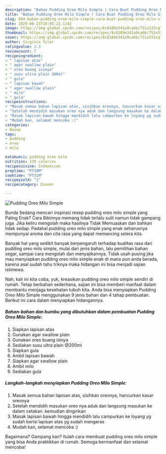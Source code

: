 ```yaml
---
description: "Bahan Pudding Oreo Milo Simple | Cara Buat Pudding Oreo Milo Simple Yang Lezat Sekali"
title: "Bahan Pudding Oreo Milo Simple | Cara Buat Pudding Oreo Milo Simple Yang Lezat Sekali"
slug: 664-bahan-pudding-oreo-milo-simple-cara-buat-pudding-oreo-milo-simple-yang-lezat-sekali
date: 2020-06-23T18:05:22.114Z
image: https://img-global.cpcdn.com/recipes/8c8189e341a9ca6b/751x532cq70/pudding-oreo-milo-simple-foto-resep-utama.jpg
thumbnail: https://img-global.cpcdn.com/recipes/8c8189e341a9ca6b/751x532cq70/pudding-oreo-milo-simple-foto-resep-utama.jpg
cover: https://img-global.cpcdn.com/recipes/8c8189e341a9ca6b/751x532cq70/pudding-oreo-milo-simple-foto-resep-utama.jpg
author: Virginia Tyler
ratingvalue: 3.3
reviewcount: 7
recipeingredient:
- " lapisan atas"
- " agar swallow plain"
- " oreo buang isinya"
- " susu ultra plain 200ml"
- " gula"
- " lapisan bawah"
- " agar swallow plain"
- " milo"
- " gula"
recipeinstructions:
- "Masak semua bahan lapisan atas, sisihkan oreonya, hancurkan kasar oreonya"
- "Setelah mendidih masukan oreo nya aduk dan langsung masukan ke dalam cetakan. kemudian dinginkan"
- "Masak lapisan bawah hingga mendidih lalu campurkan ke loyang yg sudah berisi lapisan atas yg sudah mengeras"
- "Mudah kan, selamat mencoba :)"
categories:
- Resep
tags:
- pudding
- oreo
- milo

katakunci: pudding oreo milo 
nutrition: 139 calories
recipecuisine: Indonesian
preptime: "PT38M"
cooktime: "PT31M"
recipeyield: "1"
recipecategory: Dinner

---
```



![Pudding Oreo Milo Simple](https://img-global.cpcdn.com/recipes/8c8189e341a9ca6b/751x532cq70/pudding-oreo-milo-simple-foto-resep-utama.jpg)

Bunda Sedang mencari inspirasi resep pudding oreo milo simple yang Paling Enak? Cara Bikinnya memang tidak terlalu sulit namun tidak gampang juga. Jika keliru mengolah maka hasilnya Tidak Memuaskan dan bahkan tidak sedap. Padahal pudding oreo milo simple yang enak seharusnya mempunyai aroma dan cita rasa yang dapat memancing selera kita.

Banyak hal yang sedikit banyak berpengaruh terhadap kualitas rasa dari pudding oreo milo simple, mulai dari jenis bahan, lalu pemilihan bahan segar, sampai cara mengolah dan menyajikannya. Tidak usah pusing jika mau menyiapkan pudding oreo milo simple enak di mana pun anda berada, karena asal sudah tahu triknya maka hidangan ini bisa menjadi sajian istimewa.




Nah, kali ini kita coba, yuk, kreasikan pudding oreo milo simple sendiri di rumah. Tetap berbahan sederhana, sajian ini bisa memberi manfaat dalam membantu menjaga kesehatan tubuh kita. Anda bisa menyiapkan Pudding Oreo Milo Simple menggunakan 9 jenis bahan dan 4 tahap pembuatan. Berikut ini cara dalam menyiapkan hidangannya.

<!--inarticleads1-->

##### Bahan-bahan dan bumbu yang dibutuhkan dalam pembuatan Pudding Oreo Milo Simple:

1. Siapkan  lapisan atas
1. Gunakan  agar swallow plain
1. Gunakan  oreo buang isinya
1. Sediakan  susu ultra plain @200ml
1. Siapkan  gula
1. Ambil  lapisan bawah
1. Siapkan  agar swallow plain
1. Ambil  milo
1. Sediakan  gula




<!--inarticleads2-->

##### Langkah-langkah menyiapkan Pudding Oreo Milo Simple:

1. Masak semua bahan lapisan atas, sisihkan oreonya, hancurkan kasar oreonya
1. Setelah mendidih masukan oreo nya aduk dan langsung masukan ke dalam cetakan. kemudian dinginkan
1. Masak lapisan bawah hingga mendidih lalu campurkan ke loyang yg sudah berisi lapisan atas yg sudah mengeras
1. Mudah kan, selamat mencoba :)




Bagaimana? Gampang kan? Itulah cara membuat pudding oreo milo simple yang bisa Anda praktikkan di rumah. Semoga bermanfaat dan selamat mencoba!
